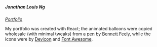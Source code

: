##### Jonathan Louis Ng
_[Portfolio](http://www.jonathanlouisng.com)_

My portfolio was created with React; the animated balloons were copied wholesale (with minimal tweaks) from a [pen](https://codepen.io/bennettfeely/details/nbFCp) by [Bennett Feely](https://codepen.io/bennettfeely/), while the icons were by [Devicon](http://konpa.github.io/devicon/) and [Font Awesome](http://fontawesome.io).
